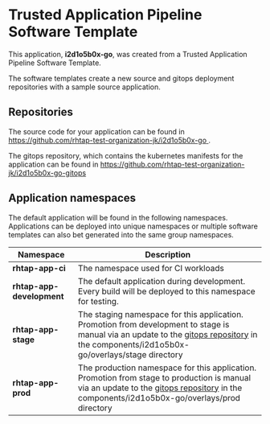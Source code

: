 # Trusted Application Pipeline Software Template

This application, **i2d1o5b0x-go**, was created from a Trusted Application Pipeline Software Template.

The software templates create a new source and gitops deployment repositories with a sample source application. 

## Repositories

The source code for your application can be found in [https://github.com/rhtap-test-organization-jk/i2d1o5b0x-go ](https://github.com/rhtap-test-organization-jk/i2d1o5b0x-go ).
 
The gitops repository, which contains the kubernetes manifests for the application can be found in 
[https://github.com/rhtap-test-organization-jk/i2d1o5b0x-go-gitops ](https://github.com/rhtap-test-organization-jk/i2d1o5b0x-go-gitops ) 

## Application namespaces 

The default application will be found in the following namespaces. Applications can be deployed into unique namespaces or multiple software templates can also bet generated into the same group namespaces.  

|  Namespace   |  Description   |  
| -------- | -------- |
| **rhtap-app-ci** | The namespace used for CI workloads |
| **rhtap-app-development** | The default application during development. Every build will be deployed to this namespace for testing. |
| **rhtap-app-stage** | The staging namespace for this application. Promotion from development to stage is manual via an update to the [gitops repository](https://github.com/rhtap-test-organization-jk/i2d1o5b0x-go-gitops ) in the components/i2d1o5b0x-go/overlays/stage directory |
| **rhtap-app-prod** | The production namespace for this application. Promotion from stage to production is manual via an update to the [gitops repository](https://github.com/rhtap-test-organization-jk/i2d1o5b0x-go-gitops ) in the components/i2d1o5b0x-go/overlays/prod directory |
